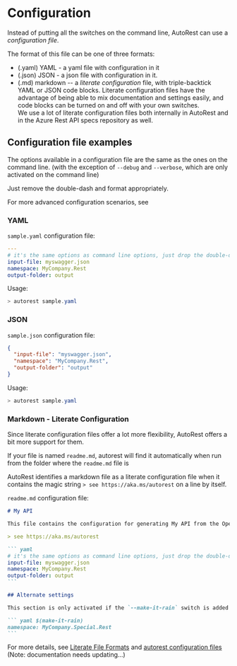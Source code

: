 # Configuration 

Instead of putting all the switches on the command line, AutoRest can use a *configuration file*.

The format of this file can be one of three formats: 
- (.yaml) YAML - a yaml file with configuration in it
- (.json) JSON - a json file with configuration in it.
- (.md) markdown -- a *literate configuration* file, with triple-backtick YAML or JSON code blocks. 
Literate configuration files have the advantage of being able to mix documentation and settings easily, 
and code blocks can be turned on and off with your own switches.<br>We use a lot of literate 
configuration files both internally in AutoRest and in the Azure Rest API specs repository as well.

## Configuration file examples

The options available in a configuration file are the same as the ones on the command line. (with the exception of `--debug` and `--verbose`, which are only activated on the command line)

Just remove the double-dash and format appropriately. 

For more advanced configuration scenarios, see 
### YAML 

`sample.yaml` configuration file:

~~~ yaml
--- 
# it's the same options as command line options, just drop the double-dash!
input-file: myswagger.json
namespace: MyCompany.Rest
output-folder: output
~~~

Usage: 
``` powershell
> autorest sample.yaml 

```
### JSON

`sample.json` configuration file:

~~~ json
{
  "input-file": "myswagger.json",
  "namespace": "MyCompany.Rest",
  "output-folder": "output"
}
~~~

Usage: 
``` powershell
> autorest sample.yaml 

```

### Markdown - Literate Configuration

Since literate configuration files offer a lot more flexibility, AutoRest offers a bit more support for them.

If your file is named `readme.md`, autorest will find it automatically when run from the folder where the `readme.md` file is

AutoRest identifies a markdown file as a literate configuration file when it contains the magic string `> see https://aka.ms/autorest` on a line by itself.

`readme.md` configuration file:

~~~ markdown
# My API 

This file contains the configuration for generating My API from the OpenAPI specification.

> see https://aka.ms/autorest

``` yaml
# it's the same options as command line options, just drop the double-dash!
input-file: myswagger.json
namespace: MyCompany.Rest
output-folder: output
```

## Alternate settings

This section is only activated if the `--make-it-rain` switch is added to the command line

``` yaml $(make-it-rain)
namespace: MyCompany.Special.Rest
```
~~~

For more details, see [Literate File Formats](./literate-file-formats/readme.md) and [autorest configuration files](literate-file-formats/configuration.md) (Note: documentation needs updating...)


